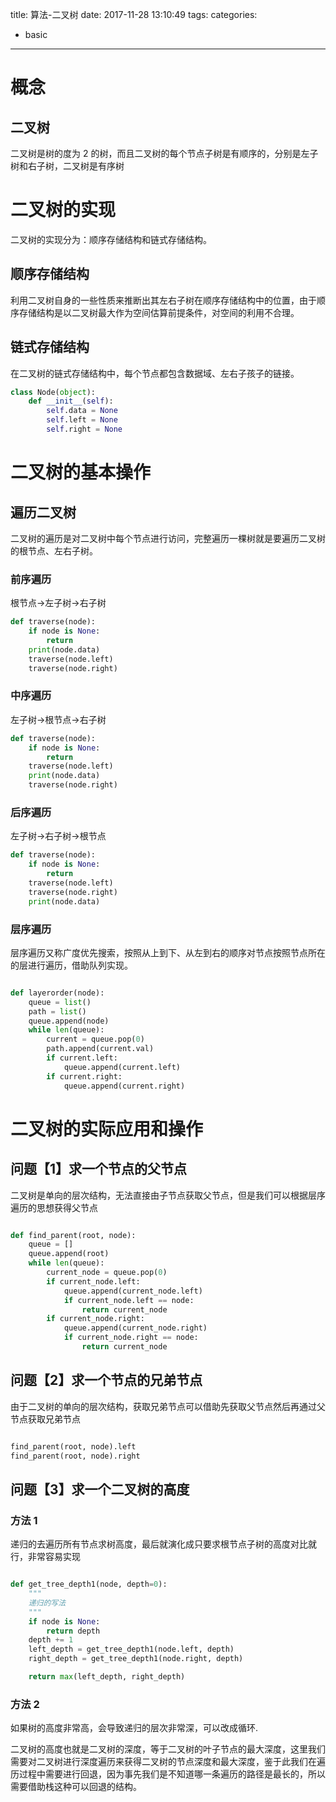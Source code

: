 title: 算法-二叉树
date: 2017-11-28 13:10:49
tags:
categories:
- basic
---

# 概念

## 二叉树

二叉树是树的度为 2 的树，而且二叉树的每个节点子树是有顺序的，分别是左子树和右子树，二叉树是有序树

# 二叉树的实现

二叉树的实现分为：顺序存储结构和链式存储结构。

## 顺序存储结构

利用二叉树自身的一些性质来推断出其左右子树在顺序存储结构中的位置，由于顺序存储结构是以二叉树最大作为空间估算前提条件，对空间的利用不合理。


## 链式存储结构

在二叉树的链式存储结构中，每个节点都包含数据域、左右子孩子的链接。
```python
class Node(object):
    def __init__(self):
        self.data = None
        self.left = None
        self.right = None
```


# 二叉树的基本操作

## 遍历二叉树

二叉树的遍历是对二叉树中每个节点进行访问，完整遍历一棵树就是要遍历二叉树的根节点、左右子树。

### 前序遍历

根节点->左子树->右子树
```python
def traverse(node):
    if node is None:
        return
    print(node.data)
    traverse(node.left)
    traverse(node.right)

```


### 中序遍历

左子树->根节点->右子树
```python
def traverse(node):
    if node is None:
        return
    traverse(node.left)
    print(node.data)
    traverse(node.right)

```

### 后序遍历

左子树->右子树->根节点
```python
def traverse(node):
    if node is None:
        return
    traverse(node.left)
    traverse(node.right)
    print(node.data)

```


### 层序遍历

层序遍历又称广度优先搜索，按照从上到下、从左到右的顺序对节点按照节点所在的层进行遍历，借助队列实现。

```python

def layerorder(node):
    queue = list()
    path = list()
    queue.append(node)
    while len(queue):
        current = queue.pop(0)
        path.append(current.val)
        if current.left:
            queue.append(current.left)
        if current.right:
            queue.append(current.right)
```

# 二叉树的实际应用和操作

## 问题【1】求一个节点的父节点

二叉树是单向的层次结构，无法直接由子节点获取父节点，但是我们可以根据层序遍历的思想获得父节点

```python

def find_parent(root, node):
    queue = []
    queue.append(root)
    while len(queue):
        current_node = queue.pop(0)
        if current_node.left:
            queue.append(current_node.left)
            if current_node.left == node:
                return current_node
        if current_node.right:
            queue.append(current_node.right)
            if current_node.right == node:
                return current_node

```


## 问题【2】求一个节点的兄弟节点

由于二叉树的单向的层次结构，获取兄弟节点可以借助先获取父节点然后再通过父节点获取兄弟节点

```python

find_parent(root, node).left
find_parent(root, node).right

```

## 问题【3】求一个二叉树的高度

### 方法 1

递归的去遍历所有节点求树高度，最后就演化成只要求根节点子树的高度对比就行，非常容易实现

```python

def get_tree_depth1(node, depth=0):
    """
    递归的写法
    """
    if node is None:
        return depth
    depth += 1
    left_depth = get_tree_depth1(node.left, depth)
    right_depth = get_tree_depth1(node.right, depth)

    return max(left_depth, right_depth)

```


### 方法 2

如果树的高度非常高，会导致递归的层次非常深，可以改成循环.

二叉树的高度也就是二叉树的深度，等于二叉树的叶子节点的最大深度，这里我们需要对二叉树进行深度遍历来获得二叉树的节点深度和最大深度，鉴于此我们在遍历过程中需要进行回退，因为事先我们是不知道哪一条遍历的路径是最长的，所以需要借助栈这种可以回退的结构。

